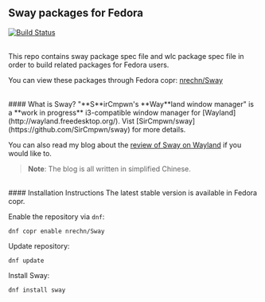 ## Sway packages for Fedora

[![Build Status](https://travis-ci.org/nrechn/Sway-Fedora.svg?branch=master)](https://travis-ci.org/nrechn/Sway-Fedora)

<br>
This repo contains sway package spec file and wlc package spec file in order to build related packages for Fedora users.

You can view these packages through Fedora copr: [nrechn/Sway](https://copr.fedorainfracloud.org/coprs/nrechn/Sway/)

<br>
#### What is Sway?
"**S**irCmpwn's **Way**land window manager" is a **work in progress** i3-compatible window manager for [Wayland](http://wayland.freedesktop.org/). Vist [SirCmpwn/sway](https://github.com/SirCmpwn/sway) for more details.

You can also read my blog about the [review of Sway on Wayland](https://gyz.io/2016/05/05/wayland-sway-review/) if you would like to.
> **Note**: The blog is all written in simplified Chinese.

<br>
#### Installation Instructions
The latest stable version is available in Fedora copr.

Enable the repository via `dnf`:

```
dnf copr enable nrechn/Sway
```

Update repository:

```
dnf update
```

Install Sway:

```
dnf install sway
```

